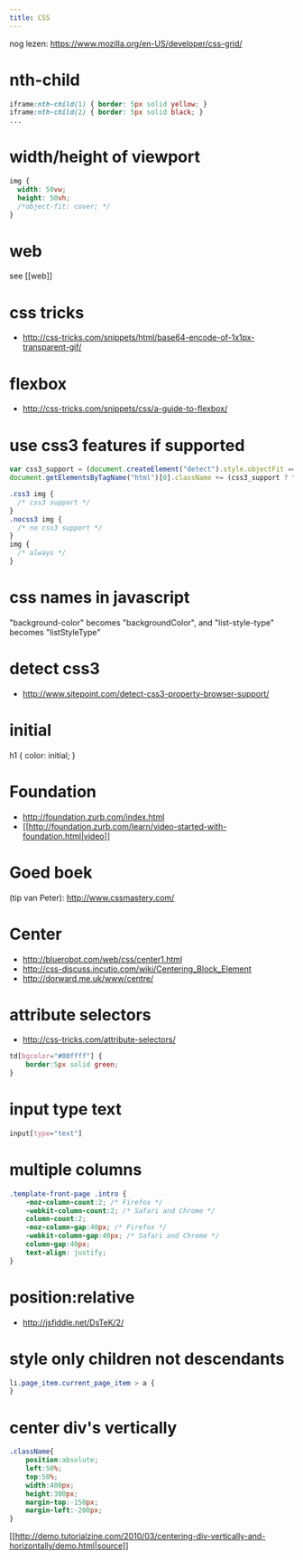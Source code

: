 ```yaml
---
title: CSS
---
```


nog lezen: https://www.mozilla.org/en-US/developer/css-grid/

# nth-child
```css
iframe:nth-child(1) { border: 5px solid yellow; }
iframe:nth-child(2) { border: 5px solid black; }
...
```

# width/height of viewport
```css
img {
  width: 50vw;
  height: 50vh;
  /*object-fit: cover; */
}
```
# web
see [[web]]


# css tricks
* http://css-tricks.com/snippets/html/base64-encode-of-1x1px-transparent-gif/

# flexbox
* http://css-tricks.com/snippets/css/a-guide-to-flexbox/

# use css3 features if supported
```javascript
var css3_support = (document.createElement("detect").style.objectFit === ""); //'objectFit' or other css3 t
document.getElementsByTagName("html")[0].className += (css3_support ? " css3" : " nocss3");
```

```css
.css3 img { 
  /* css3 support */
}
.nocss3 img {
  /* no css3 support */
}
img {
  /* always */
}
```

# css names in javascript
"background-color" becomes "backgroundColor", and "list-style-type" becomes "listStyleType"

# detect css3
* http://www.sitepoint.com/detect-css3-property-browser-support/

# initial
  h1 {
    color: initial; 
  }

# Foundation
* http://foundation.zurb.com/index.html
* [[http://foundation.zurb.com/learn/video-started-with-foundation.html|video]]

# Goed boek
(tip van Peter): http://www.cssmastery.com/

# Center
* http://bluerobot.com/web/css/center1.html
* http://css-discuss.incutio.com/wiki/Centering_Block_Element
* http://dorward.me.uk/www/centre/

# attribute selectors
* http://css-tricks.com/attribute-selectors/
```css
td[bgcolor="#00ffff"] {
	border:5px solid green;
}
```

# input type text
```css
input[type="text"] 
```

# multiple columns
```css
.template-front-page .intro {
	-moz-column-count:2; /* Firefox */
	-webkit-column-count:2; /* Safari and Chrome */
	column-count:2;
	-moz-column-gap:40px; /* Firefox */
	-webkit-column-gap:40px; /* Safari and Chrome */
	column-gap:40px;
	text-align: justify;
}
```

# position:relative
* http://jsfiddle.net/DsTeK/2/

# style only children not descendants
```css
li.page_item.current_page_item > a {
}
```

# center div's vertically
```css
.className{
	position:absolute;
	left:50%;
	top:50%;
	width:400px;
	height:300px;
	margin-top:-150px;
	margin-left:-200px;
}
```
[[http://demo.tutorialzine.com/2010/03/centering-div-vertically-and-horizontally/demo.html|source]]

